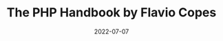---
external: true
url: https://www.freecodecamp.org/news/the-php-handbook/
title: The PHP Handbook by Flavio Copes
description: PHP is an incredibly popular programming language.
date: 2022-07-07
---